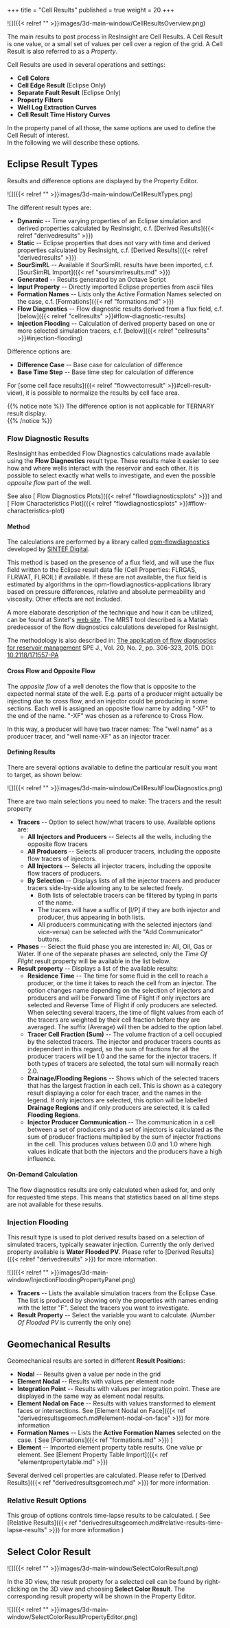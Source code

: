 +++
title = "Cell Results"
published = true
weight = 20
+++

![]({{< relref "" >}}images/3d-main-window/CellResultsOverview.png)

The main results to post process in ResInsight are Cell Results. A Cell Result is one value, or a small set of values per 
cell over a region of the grid. A Cell Result is also referred to as a *Property*.

Cell Results are used in several operations and settings: 

- **Cell Colors**
- **Cell Edge Result** (Eclipse Only)
- **Separate Fault Result** (Eclipse Only)
- **Property Filters**
- **Well Log Extraction Curves** 
- **Cell Result Time History Curves**

In the property panel of all those, the same options are used to define the Cell Result of interest.   
In the following we will describe these options. 

## Eclipse Result Types

Results and difference options are displayed by the Property Editor.

![]({{< relref "" >}}images/3d-main-window/CellResultTypes.png)

The different result types are:

- **Dynamic** -- Time varying properties of an Eclipse simulation and derived properties calculated by ResInsight, c.f. 
[Derived Results]({{< relref "derivedresults" >}})
- **Static** -- Eclipse properties that does not vary with time and derived properties calculated by ResInsight, c.f. [Derived Results]({{< relref "derivedresults" >}})
- **SourSimRL** -- Available if SourSimRL results have been imported, c.f. [SourSimRL Import]({{< ref "soursimrlresults.md" >}}) 
- **Generated** -- Results generated by an Octave Script
- **Input Property** -- Directly imported Eclipse properties from ascii files
- **Formation Names** -- Lists only the Active Formation Names selected on the case, c.f. [Formations]({{< ref "formations.md" >}})
- **Flow Diagnostics** -- Flow diagnostic results derived from a flux field, 
  c.f. [below]({{< relref "cellresults" >}}#flow-diagnostic-results)
- **Injection Flooding** -- Calculation of derived property based on one or more selected simulation tracers, 
  c.f. [below]({{< relref "cellresults" >}}#injection-flooding)

Difference options are:

- **Difference Case** -- Base case for calculation of difference
- **Base Time Step** -- Base time step for calculation of difference

For [some cell face results]({{< relref "flowvectorresult" >}}#cell-result-view), it is possible to normalize the results by cell face area.

{{% notice note %}}
The difference option is not applicable for TERNARY result display.  
{{% /notice %}}


### Flow Diagnostic Results

ResInsight has embedded Flow Diagnostics calculations made available using the **Flow Diagnostics** result type. 
These results make it easier to see how and where wells interact with the reservoir and each other. 
It is possible to select exactly what wells to investigate, and even the possible *opposite flow* part of the well.

See also [ Flow Diagnostics Plots]({{< relref "flowdiagnosticsplots" >}}) and [ Flow Characteristics Plot]({{< relref "flowdiagnosticsplots" >}}#flow-characteristics-plot) 

#### Method

The calculations are performed by a library called [opm-flowdiagnostics](https://github.com/OPM/opm-flowdiagnostics) developed by [SINTEF Digital](http://www.sintef.no/sintef-ikt/#/). 

This method is based on the presence of a flux field, and will use the flux field written to the Eclipse result data file (Cell Properties: FLRGAS, FLRWAT, FLROIL) if available. If these are not available, the flux field is estimated by algorithms in the opm-flowdiagnostics-applications library based on pressure differences, relative and absolute permeability and viscosity. Other effects are not included.

A more elaborate description of the technique and how it can be  utilized, can be found at Sintef's [web site](http://www.sintef.no/projectweb/mrst/modules/diagnostics/). The MRST tool described is a Matlab predecessor of the flow diagnostics calculations developed for ResInsight.

The methodology is also described in: 
[The application of flow diagnostics for reservoir management](http://folk.ntnu.no/andreas/papers/diagnostics.pdf) SPE J., Vol. 20, No. 2, pp. 306-323, 2015. DOI: [10.2118/171557-PA](https://dx.doi.org/10.2118/171557-PA)

#### Cross Flow and Opposite Flow

The *opposite flow* of a well denotes the flow that is opposite to the expected normal state of the well. E.g. parts of a producer might actually be injecting due to cross flow, and an injector could be producing in some sections.
Each well is assigned an opposite flow name by adding "-XF" to the end of the name. "-XF" was chosen as a reference to Cross Flow.

In this way, a producer will have two tracer names: The "well name" as a producer tracer, and "well name-XF" as an injector tracer.

#### Defining Results 

There are several options available to define the particular result you want to target, as shown below:

![]({{< relref "" >}}images/3d-main-window/CellResultFlowDiagnostics.png)

There are two main selections you need to make: The tracers and the result property 

- **Tracers** -- Option to select how/what tracers to use. Available options are:
    - **All Injectors and Producers** --  Selects all the wells, including the opposite flow tracers
    - **All Producers** -- Selects all producer tracers, including the opposite flow tracers of injectors.
    - **All Injectors** -- Selects all injector tracers, including the opposite flow tracers of producers.
    - **By Selection** -- Displays lists of all the injector tracers and producer tracers side-by-side allowing any to be selected freely.
       - Both lists of selectable tracers can be filtered by typing in parts of the name.
       - The tracers will have a suffix of [I/P] if they are both injector and producer, thus appearing in both lists.
       - All producers communicating with the selected injectors (and vice-versa) can be selected with the "Add Communicator" buttons.
- **Phases** -- Select the fluid phase you are interested in: All, Oil, Gas or Water. If one of the separate phases are selected, only the _Time Of Flight_ result property will be available in the list below.
- **Result property** -- Displays a list of the available results:
    - **Residence Time** -- The time for some fluid in the cell to reach a producer, 
    or the time it takes to reach the cell from an injector. The option changes name depending on the selection of injectors and producers and will be Forward Time of Flight if only injectors are selected and Reverse Time of Flight if only producers are selected.
    When selecting several tracers, the time of flight values from each of the tracers are weighted 
    by their cell fraction before they are averaged. The suffix (Average) will then be added to the option label.
    - **Tracer Cell Fraction (Sum)** -- The volume fraction of a cell occupied by the selected tracers. 
    The injector and producer tracers counts as independent in this regard, so the sum of fractions for 
    all the producer tracers will be 1.0 and the same for the injector tracers. If both types of tracers 
    are selected, the total sum will normally reach 2.0. 
    - **Drainage/Flooding Regions** -- Shows which of the selected tracers that has the largest fraction in each cell. 
    This is shown as a category result displaying a color for each tracer, and the names in the legend. If only injectors are selected, this option will be labelled **Drainage Regions** and if only producers are selected, it is called **Flooding Regions**.
    - **Injector Producer Communication** -- The communication in a cell between a set of producers and a set of injectors 
    is calculated as the sum of producer fractions multiplied by the sum of injector fractions in the cell. 
    This produces values between 0.0 and 1.0 where high values indicate that both the injectors and the producers 
    have a high influence.

#### On-Demand Calculation

The flow diagnostics results are only calculated when asked for, and only for requested time steps. This means that statistics based on all time steps are not available for these results.


### Injection Flooding

This result type is used to plot derived results based on a selection of simulated tracers, typically seawater injection. Currently the only derived property available is **Water Flooded PV**. Please refer to [Derived Results]({{< relref "derivedresults" >}}) for more information.

![]({{< relref "" >}}images/3d-main-window/InjectionFloodingPropertyPanel.png)

- **Tracers** -- Lists the available simulation tracers from the Eclipse Case. The list is produced by showing only the properties with names ending with the letter "F". Select the tracers you want to investigate.
- **Result Property** -- Select the variable you want to calculate. (_Number Of Flooded PV_ is currently the only one) 

## Geomechanical Results

Geomechanical results are sorted in different **Result Position**s:

- **Nodal** -- Results given a value per node in the grid
- **Element Nodal** -- Results with values per element node
- **Integration Point** -- Results with values per integration point. These are displayed in the same way as element nodal results. 
- **Element Nodal on Face** -- Results with values transformed to element faces or intersections. 
See [Element Nodal on Face]({{< ref "derivedresultsgeomech.md#element-nodal-on-face" >}}) for more information 
- **Formation Names** -- Lists the **Active Formation Names** selected on the case. ( See [Formations]({{< ref "formations.md" >}}) )
- **Element** -- Imported element property table results. One value pr element. See [Element Property Table Import]({{< ref "elementpropertytable.md" >}})

Several derived cell properties are calculated. Please refer to [Derived Results]({{< ref "derivedresultsgeomech.md" >}}) for more information.

### Relative Result Options

This group of options controls time-lapse results to be calculated. ( See [Relative Results]({{< ref "derivedresultsgeomech.md#relative-results-time-lapse-results" >}}) for more information ) 

## Select Color Result
![]({{< relref "" >}}images/3d-main-window/SelectColorResult.png)

In the 3D view, the result property for a selected cell can be found by right-clicking on the 3D view and choosing **Select Color Result**. The corresponding result property will be shown in the Property Editor.

![]({{< relref "" >}}images/3d-main-window/SelectColorResultPropertyEditor.png)
